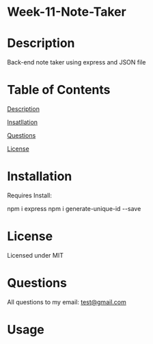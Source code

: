 # Week-11-Note-Taker


# Description
Back-end note taker using express and JSON file
# Table of Contents
[Description](#Description)

[Insatllation](#Installation)

[Questions](#Questions)

[License](#License)

# Installation

Requires Install:

npm i express
npm i generate-unique-id --save

# License

Licensed under MIT



# Questions

All questions to my email: test@gmail.com

# Usage



